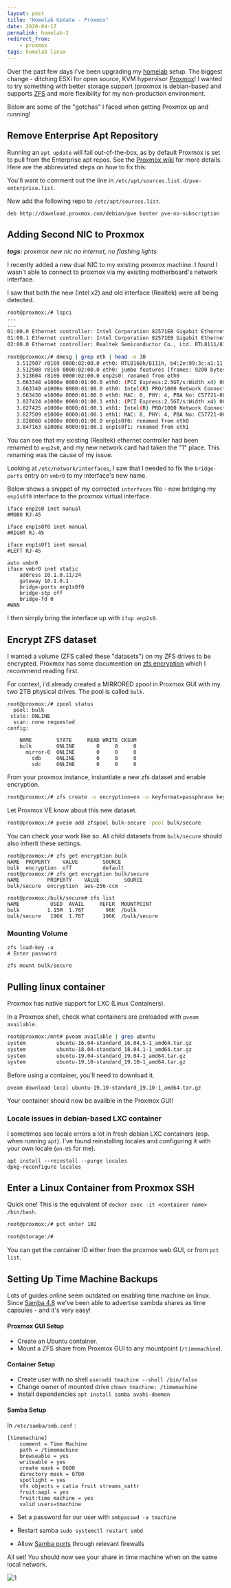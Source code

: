 ```yaml
---
layout: post
title: "Homelab Update - Proxmox"
date: 2020-04-17
permalink: homelab-2
redirect_from:
    - proxmox
tags: homelab linux
---
```


Over the past few days i've been upgrading my [homelab](/homelab) setup. The biggest change - ditching ESXi for open source, KVM hypervisor [Proxmox](https://www.proxmox.com/en/)! I wanted to try something with better storage support (proxmox is debian-based and supports [ZFS](https://en.wikipedia.org/wiki/ZFS) and more flexibility for my non-production environment.

Below are some of the "gotchas" I faced when getting Proxmox up and running!

## Remove Enterprise Apt Repository

Running an `apt update` will fail out-of-the-box, as by default Proxmox is set to pull from the Enterprise apt repos. See the [Proxmox wiki](https://pve.proxmox.com/wiki/Package_Repositories) for more details. Here are the abbreviated steps on how to fix this:

You'll want to comment out the line in `/etc/apt/sources.list.d/pve-enterprise.list`.

Now add the following repo to `/etc/apt/sources.list`.

```
deb http://download.proxmox.com/debian/pve buster pve-no-subscription
```

## Adding Second NIC to Proxmox

_**tags:** proxmox new nic no internet, no flashing lights_

I recently added a new dual NIC to my existing proxmox machine. I found I wasn't able to connect to proxmox via my existing motherboard's network interface.

I saw that both the new (Intel x2) and old interface (Realtek) were all being detected.

```bash
root@proxmox:/# lspci
...
...
01:00.0 Ethernet controller: Intel Corporation 82571EB Gigabit Ethernet Controller (rev 06)
01:00.1 Ethernet controller: Intel Corporation 82571EB Gigabit Ethernet Controller (rev 06)
02:00.0 Ethernet controller: Realtek Semiconductor Co., Ltd. RTL8111/8168/8411 PCI Express Gigabit Ethernet Controller (rev 16)
```

```bash
root@proxmox:/# dmesg | grep eth | head -n 30
   3.512907 r8169 0000:02:00.0 eth0: RTL8168h/8111h, b4:2e:99:3c:a1:11, XID 541, IRQ 127
   3.512908 r8169 0000:02:00.0 eth0: jumbo features [frames: 9200 bytes, tx checksumming: ko]
   3.513604 r8169 0000:02:00.0 enp2s0: renamed from eth0
   3.663348 e1000e 0000:01:00.0 eth0: (PCI Express:2.5GT/s:Width x4) 00:15:17:6c:cc:55
   3.663349 e1000e 0000:01:00.0 eth0: Intel(R) PRO/1000 Network Connection
   3.663430 e1000e 0000:01:00.0 eth0: MAC: 0, PHY: 4, PBA No: C57721-005
   3.827424 e1000e 0000:01:00.1 eth1: (PCI Express:2.5GT/s:Width x4) 00:15:17:6c:cc:56
   3.827425 e1000e 0000:01:00.1 eth1: Intel(R) PRO/1000 Network Connection
   3.827509 e1000e 0000:01:00.1 eth1: MAC: 0, PHY: 4, PBA No: C57721-005
   3.828068 e1000e 0000:01:00.0 enp1s0f0: renamed from eth0
   3.847163 e1000e 0000:01:00.1 enp1s0f1: renamed from eth1
```

You can see that my existing (Realtek) ethernet controller had been renamed to `enp2s0`, and my new network card had taken the "1" place. This renaming was the cause of my issue.

Looking at `/etc/network/interfaces`, I saw that I needed to fix the `bridge-ports` entry on `vmbr0` to my interface's new name.

Below shows a snippet of my corrected `interfaces` file - now bridging my `enp1s0f0` interface to the proxmox virtual interface.

```
iface enp2s0 inet manual
#MOBO RJ-45

iface enp1s0f0 inet manual
#RIGHT RJ-45

iface enp1s0f1 inet manual
#LEFT RJ-45

auto vmbr0
iface vmbr0 inet static
	address 10.1.0.11/24
	gateway 10.1.0.1
	bridge-ports enp1s0f0
	bridge-stp off
	bridge-fd 0
#WAN
```

I then simply bring the interface up with `ifup enp2s0`.

## Encrypt ZFS dataset

I wanted a volume (ZFS called these "datasets") on my ZFS drives to be encrypted. Proxmox has some documention on [zfs encryption](https://pve.proxmox.com/wiki/ZFS_on_Linux#zfs_encryption) which I recommend reading first.

For context, i'd already created a MIRRORED zpool in Proxmox GUI with my two 2TB physical drives. The pool is called `bulk`.

```
root@proxmox:/# zpool status
  pool: bulk
 state: ONLINE
  scan: none requested
config:

	NAME        STATE     READ WRITE CKSUM
	bulk        ONLINE       0     0     0
	  mirror-0  ONLINE       0     0     0
	    sdb     ONLINE       0     0     0
	    sdc     ONLINE       0     0     0
```

From your proxmox instance, instantiate a new zfs dataset and enable encryption.

```bash
root@proxmox:/# zfs create -o encryption=on -o keyformat=passphrase keylocation=prompt bulk/secure
```

Let Proxmox VE know about this new dataset.

```bash
root@proxmox:/# pvesm add zfspool bulk-secure -pool bulk/secure
```

You can check your work like so. All child datasets from `bulk/secure` should also inherit these settings.

```
root@proxmox:/# zfs get encryption bulk
NAME  PROPERTY    VALUE        SOURCE
bulk  encryption  off          default
root@proxmox:/# zfs get encryption bulk/secure
NAME         PROPERTY    VALUE        SOURCE
bulk/secure  encryption  aes-256-ccm  -
```

```
root@proxmox:/bulk/secure# zfs list
NAME          USED  AVAIL     REFER  MOUNTPOINT
bulk         1.15M  1.76T       96K  /bulk
bulk/secure   196K  1.76T      196K  /bulk/secure
```

### Mounting Volume

```
zfs load-key -a
# Enter password

zfs mount bulk/secure
```

## Pulling linux container

Proxmox has native support for LXC (Linux Containers).

In a Proxmox shell, check what containers are preloaded with `pveam available`.

```bash
root@proxmox:/mnt# pveam available | grep ubuntu
system          ubuntu-16.04-standard_16.04.5-1_amd64.tar.gz
system          ubuntu-18.04-standard_18.04.1-1_amd64.tar.gz
system          ubuntu-19.04-standard_19.04-1_amd64.tar.gz
system          ubuntu-19.10-standard_19.10-1_amd64.tar.gz
```

Before using a container, you'll need to download it.

`pveam download local ubuntu-19.10-standard_19.10-1_amd64.tar.gz`

Your container should now be availble in the Proxmox GUI!

### Locale issues in debian-based LXC container

I sometimes see locale errors a lot in fresh debian LXC containers (esp. when running `apt`).  I've found reinstalling locales and configuring it with your own locale (`en-US` for me).

```
apt install --reinstall --purge locales
dpkg-reconfigure locales
```

## Enter a Linux Container from Proxmox SSH

Quick one! This is the equivalent of `docker exec -it <container name> /bin/bash`.

```bash
root@proxmox:/# pct enter 102

root@storage:/#
```

You can get the container ID either from the proxmox web GUI, or from `pct list`.


## Setting Up Time Machine Backups

Lots of guides online seem outdated on enabling time machine on linux. Since [Samba 4.8](https://github.com/samba-team/samba/pull/64) we've been able to advertise sambda shares as time capsules - and it's very easy!

#### Proxmox GUI Setup

- Create an Ubuntu container.
- Mount a ZFS share from Proxmox GUI to any mountpoint (`/timemachine`).

#### Container Setup

- Create user with no shell `useradd tmachine --shell /bin/false`
- Change owner of mounted drive `chown tmachine: /timemachine`
- Install dependencies `apt install samba avahi-daemon`

#### Samba Setup

In `/etc/samba/smb.conf` :

```
[timemachine]
    comment = Time Machine
    path = /timemachine
    browseable = yes
    writeable = yes
    create mask = 0600
    directory mask = 0700
    spotlight = yes
    vfs objects = catia fruit streams_xattr
    fruit:aapl = yes
    fruit:time machine = yes
    valid users=tmachine
```
- Set a password for our user with `smbpasswd -a tmachine`

- Restart samba `sudo systemctl restart smbd`

- Allow [Samba ports](https://www.samba.org/~tpot/articles/firewall.html) through relevant firewalls

All set! You should now see your share in time machine when on the same local network.

![1]({{site.url}}/assets/resources-proxmox/1.png)
